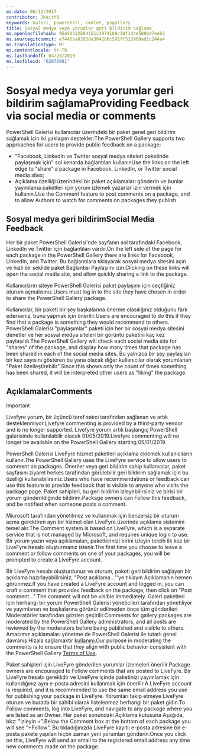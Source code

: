 ```yaml
---
ms.date: 06/12/2017
contributor: JKeithB
keywords: Galeri, powershell, cmdlet, psgallery
title: Sosyal medya veya yorumlar geri bildirim sağlama
ms.openlocfilehash: 95e5db22b94151c3974189c30f1d4e580b47eeb5
ms.sourcegitcommit: e7445ba8203da304286c591ff513900ad1c244a4
ms.translationtype: MT
ms.contentlocale: tr-TR
ms.lasthandoff: 04/23/2019
ms.locfileid: "62076081"
---
```

# <a name="providing-feedback-via-social-media-or-comments"></a><span data-ttu-id="d7505-103">Sosyal medya veya yorumlar geri bildirim sağlama</span><span class="sxs-lookup"><span data-stu-id="d7505-103">Providing Feedback via social media or comments</span></span>

<span data-ttu-id="d7505-104">PowerShell Galerisi kullanıcılar üzerindeki bir paket genel geri bildirim sağlamak için iki yaklaşım destekler:</span><span class="sxs-lookup"><span data-stu-id="d7505-104">The PowerShell Gallery supports two approaches for users to provide public feedback on a package:</span></span>

- <span data-ttu-id="d7505-105">"Facebook, LinkedIn ve Twitter sosyal medya siteleri paketinde paylaşmak için" sol kenarda bağlantıları kullanın</span><span class="sxs-lookup"><span data-stu-id="d7505-105">Use the links on the left edge to "share" a package in Facebook, LinkedIn, or Twitter social media sites;</span></span>
- <span data-ttu-id="d7505-106">Açıklama özelliği üzerindeki bir paket açıklamaları gönderin ve bunlar yayımlama paketleri için yorum izlemek yazarlar izin vermek için kullanın.</span><span class="sxs-lookup"><span data-stu-id="d7505-106">Use the Comment feature to post comments on a package, and to allow Authors to watch for comments on packages they publish.</span></span>

## <a name="social-media-feedback"></a><span data-ttu-id="d7505-107">Sosyal medya geri bildirim</span><span class="sxs-lookup"><span data-stu-id="d7505-107">Social Media Feedback</span></span>

<span data-ttu-id="d7505-108">Her bir paket PowerShell Galerisi'nde sayfanın sol tarafındaki Facebook, LinkedIn ve Twitter için bağlantıları vardır.</span><span class="sxs-lookup"><span data-stu-id="d7505-108">On the left side of the page for each package in the PowerShell Gallery there are links for Facebook, LinkedIn, and Twitter.</span></span>
<span data-ttu-id="d7505-109">Bu bağlantılara tıklayarak sosyal medya sitesini açın ve hızlı bir şekilde paket Bağlantısı Paylaşımı izin.</span><span class="sxs-lookup"><span data-stu-id="d7505-109">Clicking on these links will open the social media site, and allow quickly sharing a link to the package.</span></span>

<span data-ttu-id="d7505-110">Kullanıcıların siteye PowerShell Galerisi paket paylaşımı için seçtiğiniz oturum açmalısınız.</span><span class="sxs-lookup"><span data-stu-id="d7505-110">Users must log in to the site they have chosen in order to share the PowerShell Gallery package.</span></span>

<span data-ttu-id="d7505-111">Kullanıcılar, bir paketi bir şey başkalarına önerme olasılığınız olduğunu fark ederseniz, bunu yapmak için önerilir.</span><span class="sxs-lookup"><span data-stu-id="d7505-111">Users are encouraged to do this if they find that a package is something they would recommend to others.</span></span>
<span data-ttu-id="d7505-112">PowerShell Galerisi "paylaşımlar" paketi için her bir sosyal medya sitesini denetler ve her sosyal medya siteleri bir görüntü paketini kaç kez paylaşıldı.</span><span class="sxs-lookup"><span data-stu-id="d7505-112">The PowerShell Gallery will check each social media site for "shares" of the package, and display how many times that package has been shared in each of the social media sites.</span></span>
<span data-ttu-id="d7505-113">Bu yalnızca bir şey paylaşılan bir kez sayısını gösteren bu yana olacak diğer kullanıcılar olarak yorumlanan "Paket özelleştirebilir".</span><span class="sxs-lookup"><span data-stu-id="d7505-113">Since this shows only the count of times something has been shared, it will be interpreted other users as "liking" the package.</span></span>

## <a name="comments"></a><span data-ttu-id="d7505-114">Açıklamalar</span><span class="sxs-lookup"><span data-stu-id="d7505-114">Comments</span></span>

> [!IMPORTANT]
> <span data-ttu-id="d7505-115">Livefyre yorum, bir üçüncü taraf satıcı tarafından sağlanan ve artık desteklenmiyor.</span><span class="sxs-lookup"><span data-stu-id="d7505-115">Livefyre commenting is provided by a third-party vendor and is no longer supported.</span></span>
> <span data-ttu-id="d7505-116">Livefyre yorum artık başlangıç PowerShell galerisinde kullanılabilir olacak 01/05/2019.</span><span class="sxs-lookup"><span data-stu-id="d7505-116">Livefyre commenting will no longer be available on the PowerShell Gallery starting 05/01/2019.</span></span> 

<span data-ttu-id="d7505-117">PowerShell Galerisi LiveFyre hizmet paketleri açıklama eklemek kullanıcıların kullanır.</span><span class="sxs-lookup"><span data-stu-id="d7505-117">The PowerShell Gallery uses the LiveFyre service to allow users to comment on packages.</span></span>
<span data-ttu-id="d7505-118">Öneriler veya geri bildirim sahip kullanıcılar, paket sayfasını ziyaret herkes tarafından görülebilir geri bildirim sağlamak için bu özelliği kullanabilirsiniz.</span><span class="sxs-lookup"><span data-stu-id="d7505-118">Users who have recommendations or feedback can use this feature to provide feedback that is visible to anyone who visits the package page.</span></span>
<span data-ttu-id="d7505-119">Paket sahipleri, bu geri bildirim izleyebilirsiniz ve birisi bir yorum gönderildiğinde bildirim.</span><span class="sxs-lookup"><span data-stu-id="d7505-119">Package owners can Follow this feedback, and be notified when someone posts a comment.</span></span>

<span data-ttu-id="d7505-120">Microsoft tarafından yönetilmez ve kullanmak için benzersiz bir oturum açma gerektiren ayrı bir hizmet olan LiveFyre üzerinde açıklama sistemini temel alır.</span><span class="sxs-lookup"><span data-stu-id="d7505-120">The Comment system is based on LiveFyre, which is a separate service that is not managed by Microsoft, and requires unique login to use.</span></span>
<span data-ttu-id="d7505-121">Bir yorum yazın veya açıklamaları, paketlerinizi birini izleyin tercih ilk kez bir LiveFyre hesabı oluşturmanız istenir.</span><span class="sxs-lookup"><span data-stu-id="d7505-121">The first time you choose to leave a comment or follow comments on one of your packages, you will be prompted to create a LiveFyre account.</span></span>

<span data-ttu-id="d7505-122">Bir LiveFyre hesabı oluşturdunuz ve oturum, paketi geri bildirim sağlayan bir açıklama hazırlayabilirsiniz, "Post açıklama..."'ye tıklayın Açıklamanın hemen görünmez.</span><span class="sxs-lookup"><span data-stu-id="d7505-122">If you have created a LiveFyre account and logged in, you can craft a comment that provides feedback on the package, then click on "Post comment..." The comment will not be visible immediately.</span></span>
<span data-ttu-id="d7505-123">Galeri paketleri için herhangi bir yorum PowerShell Galerisi yöneticileri tarafından yönetiliyor ve yayımlanan ve başkalarına görünür edilmeden önce tüm gönderileri Moderatörler tarafından gözden geçirilir.</span><span class="sxs-lookup"><span data-stu-id="d7505-123">Comments for gallery packages are moderated by the PowerShell Gallery administrators, and all posts are reviewed by the moderators before being published and visible to others.</span></span>
<span data-ttu-id="d7505-124">Amacımız açıklamaları yönetme de PowerShell Galerisi ile tutarlı genel davranış Hizala sağlamaktır [kullanım](https://www.powershellgallery.com/policies/Terms).</span><span class="sxs-lookup"><span data-stu-id="d7505-124">Our purpose in moderating the comments is to ensure that they align with public behavior consistent with the PowerShell Gallery [Terms of Use](https://www.powershellgallery.com/policies/Terms).</span></span>

<span data-ttu-id="d7505-125">Paket sahipleri için LiveFyre gönderilen yorumlar izlemeleri önerilir.</span><span class="sxs-lookup"><span data-stu-id="d7505-125">Package owners are encouraged to Follow comments that are posted to LiveFyre.</span></span>
<span data-ttu-id="d7505-126">Bir LiveFyre hesabı gereklidir ve LiveFyre içinde paketinizi yayımlamak için kullandığınız aynı e-posta adresini kullanmak için önerilir.</span><span class="sxs-lookup"><span data-stu-id="d7505-126">A LiveFyre account is required, and it is recommended to use the same email address you use for publishing your package in LiveFyre.</span></span>
<span data-ttu-id="d7505-127">Yorumları takip etmeye LiveFyre oturum ve burada bir sahibi olarak listelenmez herhangi bir paket gidin.</span><span class="sxs-lookup"><span data-stu-id="d7505-127">To Follow comments, log into LiveFyre, and navigate to any package where you are listed as an Owner.</span></span>
<span data-ttu-id="d7505-128">Her paket sonundaki Açıklama kutusuna Aşağıda, bkz: "izleyin +".</span><span class="sxs-lookup"><span data-stu-id="d7505-128">Below the Comment box at the bottom of each package you will see "+Follow".</span></span>
<span data-ttu-id="d7505-129">Bu tıkladığınızda LiveFyre kayıtlı e-posta adresine bir e-posta pakete yapılan hiçbir zaman yeni yorumları gönderin.</span><span class="sxs-lookup"><span data-stu-id="d7505-129">Once you click on this, LiveFyre will send an email to the registered email address any time new comments made on the package.</span></span>
